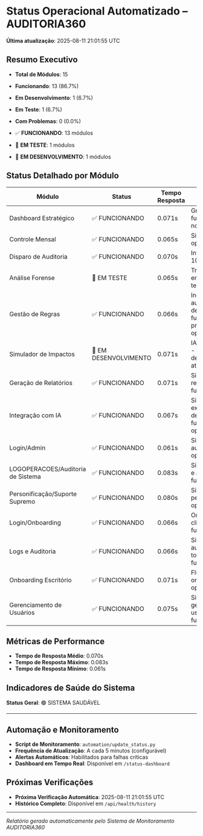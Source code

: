 # Status Operacional Automatizado – AUDITORIA360

**Última atualização**: 2025-08-11 21:01:55 UTC

## Resumo Executivo

- **Total de Módulos**: 15
- **Funcionando**: 13 (86.7%)
- **Em Desenvolvimento**: 1 (6.7%)
- **Em Teste**: 1 (6.7%)
- **Com Problemas**: 0 (0.0%)

- ✅ **FUNCIONANDO**: 13 módulos
- 🧪 **EM TESTE**: 1 módulos
- 🚧 **EM DESENVOLVIMENTO**: 1 módulos

## Status Detalhado por Módulo

| Módulo | Status | Tempo Resposta | Detalhes | Última Verificação |
|--------|--------|----------------|----------|--------------------|
| Dashboard Estratégico | ✅ FUNCIONANDO | 0.071s | Gráficos de IA funcionando normalmente | 21:01:54 |
| Controle Mensal | ✅ FUNCIONANDO | 0.065s | Sistema operacional | 21:01:54 |
| Disparo de Auditoria | ✅ FUNCIONANDO | 0.070s | Integração IA: 100% | 21:01:54 |
| Análise Forense | 🧪 EM TESTE | 0.065s | Trilha cognitiva em fase de testes | 21:01:54 |
| Gestão de Regras | ✅ FUNCIONANDO | 0.066s | Ingestão automática em desenvolvimento, funcionalidades principais operacionais | 21:01:54 |
| Simulador de Impactos | 🚧 EM DESENVOLVIMENTO | 0.071s | IA em integração - módulo em desenvolvimento ativo | 21:01:54 |
| Geração de Relatórios | ✅ FUNCIONANDO | 0.071s | Sistema de relatórios funcionando | 21:01:55 |
| Integração com IA | ✅ FUNCIONANDO | 0.067s | Simulador em expansão, demais funcionalidades operacionais | 21:01:55 |
| Login/Admin | ✅ FUNCIONANDO | 0.061s | Sistema de autenticação operacional | 21:01:55 |
| LOGOPERACOES/Auditoria de Sistema | ✅ FUNCIONANDO | 0.083s | Sistema de logs e auditoria funcionando | 21:01:55 |
| Personificação/Suporte Supremo | ✅ FUNCIONANDO | 0.080s | Sistema de personificação operacional | 21:01:55 |
| Login/Onboarding | ✅ FUNCIONANDO | 0.066s | Onboarding de clientes funcionando | 21:01:55 |
| Logs e Auditoria | ✅ FUNCIONANDO | 0.066s | Sistema de auditoria totalmente funcional | 21:01:55 |
| Onboarding Escritório | ✅ FUNCIONANDO | 0.071s | Fluxos de onboarding operacionais | 21:01:55 |
| Gerenciamento de Usuários | ✅ FUNCIONANDO | 0.075s | Sistema de gestão de usuários funcionando | 21:01:55 |

## Métricas de Performance

- **Tempo de Resposta Médio**: 0.070s
- **Tempo de Resposta Máximo**: 0.083s  
- **Tempo de Resposta Mínimo**: 0.061s

## Indicadores de Saúde do Sistema

**Status Geral**: 🟢 SISTEMA SAUDÁVEL


---

## Automação e Monitoramento

- **Script de Monitoramento**: `automation/update_status.py`
- **Frequência de Atualização**: A cada 5 minutos (configurável)
- **Alertas Automáticos**: Habilitados para falhas críticas
- **Dashboard em Tempo Real**: Disponível em `/status-dashboard`

## Próximas Verificações

- **Próxima Verificação Automática**: 2025-08-11 21:01:55 UTC
- **Histórico Completo**: Disponível em `/api/health/history`

---

*Relatório gerado automaticamente pelo Sistema de Monitoramento AUDITORIA360*
